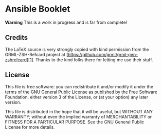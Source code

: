 # Ansible Booklet

**Warning** This is a work in progress and is far from complete!


## Credits

The LaTeX source is very strongly copied with kind permission from the GRML-ZSH-Refcard
project at [https://github.com/grml/grml-gen-zshrefcard][1]. Thanks to the kind folks there
for letting me use their stuff.

## License

This file is free software: you can redistribute it and/or modify
it under the terms of the GNU General Public License as published by
the Free Software Foundation, either version 3 of the License, or
(at your option) any later version.

This file is distributed in the hope that it will be useful,
but WITHOUT ANY WARRANTY; without even the implied warranty of
MERCHANTABILITY or FITNESS FOR A PARTICULAR PURPOSE.  See the
GNU General Public License for more details.


  [1]: https://github.com/grml/grml-gen-zshrefcard

